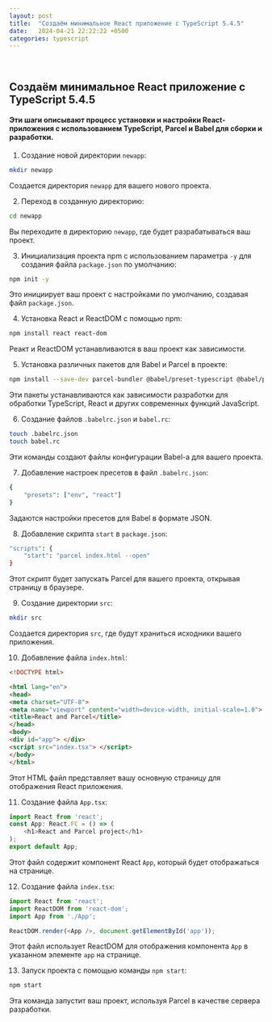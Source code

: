```yaml
---
layout: post
title:  "Создаём минимальное React приложение с TypeScript 5.4.5"
date:   2024-04-21 22:22:22 +0500
categories: typescript
---
```

<BR>

## Создаём минимальное React приложение с TypeScript 5.4.5

#### Эти шаги описывают процесс установки и настройки React-приложения с использованием TypeScript, Parcel и Babel для сборки и разработки.


1. Создание новой директории `newapp`:

```bash
mkdir newapp
```

Создается директория `newapp` для вашего нового проекта.

2. Переход в созданную директорию:

```bash
cd newapp
```

Вы переходите в директорию `newapp`, где будет разрабатываться ваш проект.

3. Инициализация проекта npm с использованием параметра `-y` для создания файла `package.json` по умолчанию:

```bash
npm init -y
```

Это инициирует ваш проект с настройками по умолчанию, создавая файл `package.json`.

4. Установка React и ReactDOM с помощью npm:

```bash
npm install react react-dom
```

Реакт и ReactDOM устанавливаются в ваш проект как зависимости.

5. Установка различных пакетов для Babel и Parcel в проекте:

```bash
npm install --save-dev parcel-bundler @babel/preset-typescript @babel/preset-react @babel/preset-env @babel/core
```

Эти пакеты устанавливаются как зависимости разработки для обработки TypeScript, React и других современных функций JavaScript.

6. Создание файлов `.babelrc.json` и `babel.rc`:

```bash
touch .babelrc.json
touch babel.rc
```

Эти команды создают файлы конфигурации Babel-а для вашего проекта.

7. Добавление настроек пресетов в файл `.babelrc.json`:

```bash
{
	"presets": ["env", "react"]
}
```

Задаются настройки пресетов для Babel в формате JSON.

8. Добавление скрипта `start` в `package.json`:

```bash
"scripts": {
	"start": "parcel index.html --open"
}
```

Этот скрипт будет запускать Parcel для вашего проекта, открывая страницу в браузере.

9. Создание директории `src`:

```bash
mkdir src
```

Создается директория `src`, где будут храниться исходники вашего приложения.

10. Добавление файла `index.html`:

```html
<!DOCTYPE html>

<html lang="en">
<head>
<meta charset="UTF-8">
<meta name="viewport" content="width=device-width, initial-scale=1.0">
<title>React and Parcel</title>
</head>
<body>
<div id="app"> </div>
<script src="index.tsx"> </script>
</body>
</html>
```

Этот HTML файл представляет вашу основную страницу для отображения React приложения.

11. Создание файла `App.tsx`:

```typescript
import React from 'react';
const App: React.FC = () => (
	<h1>React and Parcel project</h1>
);
export default App;
```

Этот файл содержит компонент React `App`, который будет отображаться на странице.

12. Создание файла `index.tsx`:

```typescript
import React from 'react';
import ReactDOM from 'react-dom';
import App from './App';

ReactDOM.render(<App />, document.getElementById('app'));
```

Этот файл использует ReactDOM для отображения компонента `App` в указанном элементе `app` на странице.

13. Запуск проекта с помощью команды `npm start`:

```bash
npm start
```

Эта команда запустит ваш проект, используя Parcel в качестве сервера разработки.
